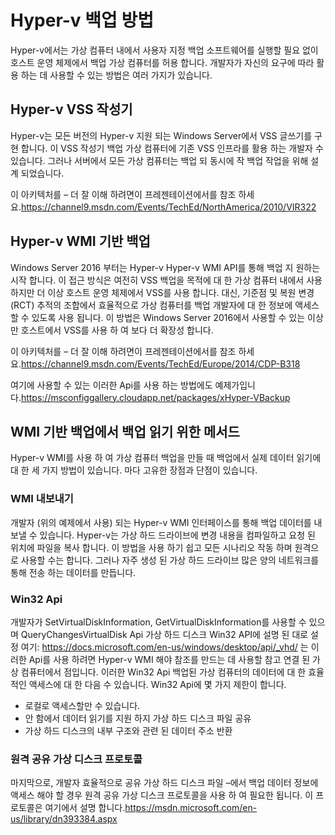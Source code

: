 # <a name="hyper-v-backup-approaches"></a>Hyper-v 백업 방법
Hyper-v에서는 가상 컴퓨터 내에서 사용자 지정 백업 소프트웨어를 실행할 필요 없이 호스트 운영 체제에서 백업 가상 컴퓨터를 허용 합니다.  개발자가 자신의 요구에 따라 활용 하는 데 사용할 수 있는 방법은 여러 가지가 있습니다.
## <a name="hyper-v-vss-writer"></a>Hyper-v VSS 작성기
Hyper-v는 모든 버전의 Hyper-v 지원 되는 Windows Server에서 VSS 글쓰기를 구현 합니다.  이 VSS 작성기 백업 가상 컴퓨터에 기존 VSS 인프라를 활용 하는 개발자 수 있습니다.  그러나 서버에서 모든 가상 컴퓨터는 백업 되 동시에 작 백업 작업을 위해 설계 되었습니다.

이 아키텍처를 – 더 잘 이해 하려면이 프레젠테이션에서를 참조 하세요.https://channel9.msdn.com/Events/TechEd/NorthAmerica/2010/VIR322
## <a name="hyper-v-wmi-based-backup"></a>Hyper-v WMI 기반 백업
Windows Server 2016 부터는 Hyper-v Hyper-v WMI API를 통해 백업 지 원하는 시작 합니다.  이 접근 방식은 여전히 VSS 백업을 목적에 대 한 가상 컴퓨터 내에서 사용 하지만 더 이상 호스트 운영 체제에서 VSS를 사용 합니다.  대신, 기준점 및 복원 변경 (RCT) 추적의 조합에서 효율적으로 가상 컴퓨터를 백업 개발자에 대 한 정보에 액세스할 수 있도록 사용 됩니다.  이 방법은 Windows Server 2016에서 사용할 수 있는 이상만 호스트에서 VSS를 사용 하 여 보다 더 확장성 합니다.

이 아키텍처를 – 더 잘 이해 하려면이 프레젠테이션에서를 참조 하세요.https://channel9.msdn.com/Events/TechEd/Europe/2014/CDP-B318 

여기에 사용할 수 있는 이러한 Api를 사용 하는 방법에도 예제가입니다.https://msconfiggallery.cloudapp.net/packages/xHyper-VBackup
## <a name="methods-for-reading-backups-from-wmi-based-backup"></a>WMI 기반 백업에서 백업 읽기 위한 메서드
Hyper-v WMI를 사용 하 여 가상 컴퓨터 백업을 만들 때 백업에서 실제 데이터 읽기에 대 한 세 가지 방법이 있습니다.  마다 고유한 장점과 단점이 있습니다.
### <a name="wmi-export"></a>WMI 내보내기
개발자 (위의 예제에서 사용) 되는 Hyper-v WMI 인터페이스를 통해 백업 데이터를 내보낼 수 있습니다.  Hyper-v는 가상 하드 드라이브에 변경 내용을 컴파일하고 요청 된 위치에 파일을 복사 합니다.  이 방법을 사용 하기 쉽고 모든 시나리오 작동 하며 원격으로 사용할 수는 합니다.  그러나 자주 생성 된 가상 하드 드라이브 많은 양의 네트워크를 통해 전송 하는 데이터를 만듭니다.
### <a name="win32-apis"></a>Win32 Api
개발자가 SetVirtualDiskInformation, GetVirtualDiskInformation를 사용할 수 있으며 QueryChangesVirtualDisk Api 가상 하드 디스크 Win32 API에 설명 된 대로 설정 여기: https://docs.microsoft.com/en-us/windows/desktop/api/_vhd/ 는 이러한 Api를 사용 하려면 Hyper-v WMI 해야 참조를 만드는 데 사용할 참고 연결 된 가상 컴퓨터에서 점입니다.  이러한 Win32 Api 백업된 가상 컴퓨터의 데이터에 대 한 효율적인 액세스에 대 한 다음 수 있습니다.  Win32 Api에 몇 가지 제한이 합니다.
*   로컬로 액세스할만 수 있습니다.
*   안 함에서 데이터 읽기를 지원 하지 가상 하드 디스크 파일 공유
*   가상 하드 디스크의 내부 구조와 관련 된 데이터 주소 반환

### <a name="remote-shared-virtual-disk-protocol"></a>원격 공유 가상 디스크 프로토콜
마지막으로, 개발자 효율적으로 공유 가상 하드 디스크 파일 –에서 백업 데이터 정보에 액세스 해야 할 경우 원격 공유 가상 디스크 프로토콜을 사용 하 여 필요한 됩니다.  이 프로토콜은 여기에서 설명 합니다.https://msdn.microsoft.com/en-us/library/dn393384.aspx

